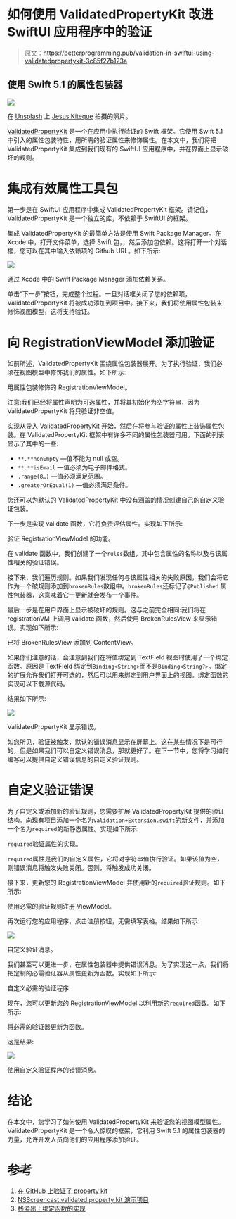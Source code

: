 # 如何使用 ValidatedPropertyKit 改进 SwiftUI 应用程序中的验证

> 原文：<https://betterprogramming.pub/validation-in-swiftui-using-validatedpropertykit-3c85f27b123a>

## 使用 Swift 5.1 的属性包装器

![](img/c76773f4ac2cc8d2b65eefc496002110.png)

在 [Unsplash](https://unsplash.com/s/photos/technology?utm_source=unsplash&utm_medium=referral&utm_content=creditCopyText) 上 [Jesus Kiteque](https://unsplash.com/@jesuskiteque?utm_source=unsplash&utm_medium=referral&utm_content=creditCopyText) 拍摄的照片。

[ValidatedPropertyKit](https://github.com/SvenTiigi/ValidatedPropertyKit) 是一个在应用中执行验证的 Swift 框架。它使用 Swift 5.1 中引入的属性包装特性，用所需的验证属性来修饰属性。在本文中，我们将把 ValidatedPropertyKit 集成到我们现有的 SwiftUI 应用程序中，并在界面上显示破坏的规则。

# **集成有效属性工具包**

第一步是在 SwiftUI 应用程序中集成 ValidatedPropertyKit 框架。请记住，ValidatedPropertyKit 是一个独立的库，不依赖于 SwiftUI 的框架。

集成 ValidatedPropertyKit 的最简单方法是使用 Swift Package Manager。在 Xcode 中，打开文件菜单，选择 Swift 包，，然后添加包依赖。这将打开一个对话框，您可以在其中输入依赖项的 Github URL。如下所示:

![](img/d4066ea295737fc356a5a38a9a8a8b6b.png)

通过 Xcode 中的 Swift Package Manager 添加依赖关系。

单击“下一步”按钮，完成整个过程。一旦对话框关闭了您的依赖项，ValidatedPropertyKit 将被成功添加到项目中。接下来，我们将使用属性包装来修饰视图模型，这将支持验证。

# **向 RegistrationViewModel 添加验证**

如前所述，ValidatedPropertyKit 围绕属性包装器展开。为了执行验证，我们必须在视图模型中修饰我们的属性。如下所示:

用属性包装修饰的 RegistrationViewModel。

注意:我们已经将属性声明为可选属性，并将其初始化为空字符串，因为 ValidatedPropertyKit 将只验证非空值。

实现从导入 ValidatedPropertyKit 开始，然后在将参与验证的属性上装饰属性包装。在 ValidatedPropertyKit 框架中有许多不同的属性包装器可用。下面的列表显示了其中的一些:

*   `**.**nonEmpty` —值不能为 null 或空。
*   `**.**isEmail` —值必须为电子邮件格式。
*   `.range(8…)` —值必须满足范围。
*   `.greaterOrEqual(1)` —值必须满足条件。

您还可以为默认的 ValidatedPropertyKit 中没有涵盖的情况创建自己的自定义验证包装。

下一步是实现 validate 函数，它将负责评估属性。实现如下所示:

验证 RegistrationViewModel 的功能。

在 validate 函数中，我们创建了一个`rules`数组，其中包含属性的名称以及与该属性相关的验证错误。

接下来，我们遍历规则。如果我们发现任何与该属性相关的失败原因，我们会将它作为一个破规则添加到`brokenRules`数组中。`brokenRules`还标记了`@Published` 属性包装器，这意味着它一更新就会发布一个事件。

最后一步是在用户界面上显示被破坏的规则。这与之前完全相同:我们将在 registrationVM 上调用 validate 函数，然后使用 BrokenRulesView 来显示错误。实现如下所示:

已将 BrokenRulesView 添加到 ContentView。

如果你们注意的话，会注意到我们在将值绑定到 TextField 视图时使用了一个绑定函数。原因是 TextField 绑定到`Binding<String>`而不是`Binding<String?>`。绑定的扩展允许我们打开可选的，然后可以用来绑定到用户界面上的视图。绑定函数的实现可以下载源代码。

结果如下所示:

![](img/c1d5010b960caba2ab7dfb58ca9bb59c.png)

ValidatedPropertyKit 显示错误。

如您所见，验证被触发，默认的错误消息显示在屏幕上。这在某些情况下是可行的，但是如果我们可以自定义错误消息，那就更好了。在下一节中，您将学习如何编写可以提供自定义错误信息的自定义验证规则。

# **自定义验证错误**

为了自定义或添加新的验证规则，您需要扩展 ValidatedPropertyKit 提供的验证结构。向现有项目添加一个名为`Validation+Extension.swift`的新文件，并添加一个名为`required`的新静态属性。实现如下所示:

`required`验证属性的实现。

`required`属性是我们的自定义属性，它将对字符串值执行验证。如果该值为空，则错误消息将触发失败关闭。否则，将触发成功关闭。

接下来，更新您的 RegistrationViewModel 并使用新的`required`验证规则。如下所示:

使用必需的验证规则注册 ViewModel。

再次运行您的应用程序，点击注册按钮，无需填写表格。结果如下所示:

![](img/37669729e0e90c44fe63af0b9b1b3c4d.png)

自定义验证消息。

我们甚至可以更进一步，在属性包装器中提供错误消息。为了实现这一点，我们将把定制的必需验证器从属性更新为函数。实现如下所示:

自定义必需的验证程序

现在，您可以更新您的 RegistrationViewModel 以利用新的`required`函数。如下所示:

将必需的验证器更新为函数。

这是结果:

![](img/158e6bbab5739fffd1e6a48b9acbb584.png)

使用自定义验证程序的错误消息。

# 结论

在本文中，您学习了如何使用 ValidatedPropertyKit 来验证您的视图模型属性。ValidatedPropertyKit 是一个令人惊叹的框架，它利用 Swift 5.1 的属性包装器的力量，允许开发人员向他们的应用程序添加验证。

# 参考

1.  [在 GitHub 上验证了 property kit](https://github.com/SvenTiigi/ValidatedPropertyKit)
2.  [NSScreencast validated property kit 演示项目](https://github.com/nsscreencast/427-validation-property-wrappers)
3.  [栈溢出上绑定函数的实现](https://stackoverflow.com/questions/57021722/swiftui-optional-textfield)
